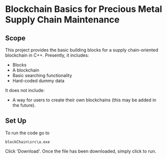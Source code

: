 # Blockchain Basics for Precious Metal Supply Chain Maintenance

## Scope

This project provides the basic building blocks for a supply chain-oriented blockchain in C++. Presently, it includes:
- Blocks
- A blockchain
- Basic searching functionality
- Hard-coded dummy data
 
It does not include:
- A way for users to create their own blockchains (this may be added in the future).

## Set Up
To run the code go to

```
blockChain\src\a.exe
```

Click 'Download'. Once the file has been downloaded, simply click to run.
